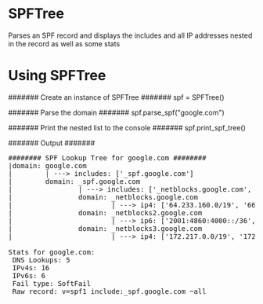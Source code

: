 # SPFTree
Parses an SPF record and displays the includes and all IP addresses nested in the record as well as some stats


# Using SPFTree
####### Create an instance of SPFTree #######
spf = SPFTree()

####### Parse the domain #######
spf.parse_spf("google.com")

####### Print the nested list to the console #######
spf.print_spf_tree()

####### Output #######
<pre>
######## SPF Lookup Tree for google.com ########
|domain: google.com
|        | ---> includes: ['_spf.google.com']
|        domain: _spf.google.com
|                | ---> includes: ['_netblocks.google.com', '_netblocks2.google.com', '_netblocks3.google.com']
|                domain: _netblocks.google.com
|                        | ---> ip4: ['64.233.160.0/19', '66.102.0.0/20', '66.249.80.0/20', '72.14.192.0/18', '74.125.0.0/16', '108.177.8.0/21', '173.194.0.0/16', '209.85.128.0/17', '216.58.192.0/19', '216.239.32.0/19']
|                domain: _netblocks2.google.com
|                        | ---> ip6: ['2001:4860:4000::/36', '2404:6800:4000::/36', '2607:f8b0:4000::/36', '2800:3f0:4000::/36', '2a00:1450:4000::/36', '2c0f:fb50:4000::/36']
|                domain: _netblocks3.google.com
|                        | ---> ip4: ['172.217.0.0/19', '172.217.32.0/20', '172.217.128.0/19', '172.217.160.0/20', '172.217.192.0/19', '108.177.96.0/19']

Stats for google.com:
 DNS Lookups: 5
 IPv4s: 16
 IPv6s: 6
 Fail type: SoftFail
 Raw record: v=spf1 include:_spf.google.com ~all
 </pre>